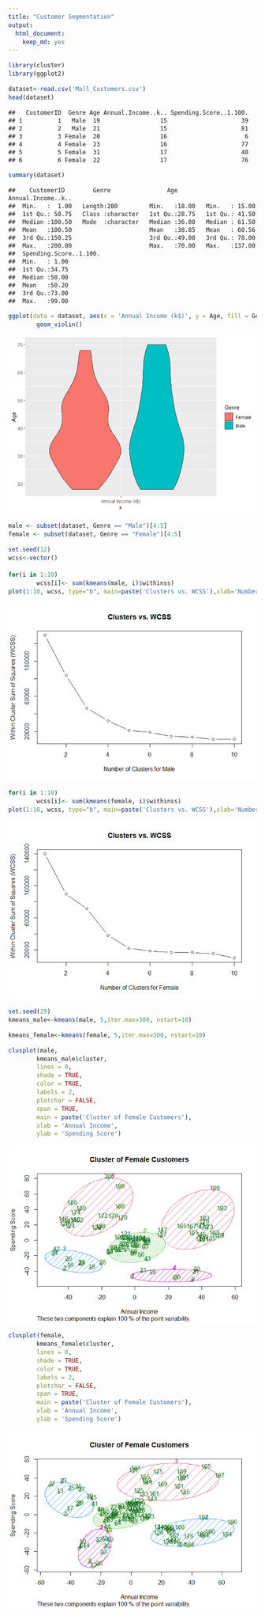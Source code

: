 ```yaml
---
title: "Customer Segmentation"
output: 
  html_document: 
    keep_md: yes
---
```




```r
library(cluster)
library(ggplot2)
```



```r
dataset<-read.csv('Mall_Customers.csv')
head(dataset)
```

```
##   CustomerID  Genre Age Annual.Income..k.. Spending.Score..1.100.
## 1          1   Male  19                 15                     39
## 2          2   Male  21                 15                     81
## 3          3 Female  20                 16                      6
## 4          4 Female  23                 16                     77
## 5          5 Female  31                 17                     40
## 6          6 Female  22                 17                     76
```


```r
summary(dataset)
```

```
##    CustomerID        Genre                Age        Annual.Income..k..
##  Min.   :  1.00   Length:200         Min.   :18.00   Min.   : 15.00    
##  1st Qu.: 50.75   Class :character   1st Qu.:28.75   1st Qu.: 41.50    
##  Median :100.50   Mode  :character   Median :36.00   Median : 61.50    
##  Mean   :100.50                      Mean   :38.85   Mean   : 60.56    
##  3rd Qu.:150.25                      3rd Qu.:49.00   3rd Qu.: 78.00    
##  Max.   :200.00                      Max.   :70.00   Max.   :137.00    
##  Spending.Score..1.100.
##  Min.   : 1.00         
##  1st Qu.:34.75         
##  Median :50.00         
##  Mean   :50.20         
##  3rd Qu.:73.00         
##  Max.   :99.00
```


```r
ggplot(data = dataset, aes(x = 'Annual Income (k$)', y = Age, fill = Genre)) + 
        geom_violin()
```

![](Customer-Segmentation_files/figure-html/unnamed-chunk-4-1.png)<!-- -->


```r
male <- subset(dataset, Genre == "Male")[4:5]
female <- subset(dataset, Genre == "Female")[4:5]
```


```r
set.seed(12)
wcss<-vector()

for(i in 1:10) 
        wcss[i]<- sum(kmeans(male, i)$withinss)
plot(1:10, wcss, type="b", main=paste('Clusters vs. WCSS'),xlab='Number of Clusters for Male', ylab='Within Cluster Sum of Squares (WCSS)')
```

![](Customer-Segmentation_files/figure-html/unnamed-chunk-6-1.png)<!-- -->


```r
for(i in 1:10) 
        wcss[i]<- sum(kmeans(female, i)$withinss)
plot(1:10, wcss, type="b", main=paste('Clusters vs. WCSS'),xlab='Number of Clusters for Female', ylab='Within Cluster Sum of Squares (WCSS)')
```

![](Customer-Segmentation_files/figure-html/unnamed-chunk-7-1.png)<!-- -->

```r
set.seed(29)
kmeans_male<-kmeans(male, 5,iter.max=300, nstart=10)
```


```r
kmeans_female<-kmeans(female, 5,iter.max=300, nstart=10)
```


```r
clusplot(male,
        kmeans_male$cluster,
        lines = 0,
        shade = TRUE,
        color = TRUE,
        labels = 2,
        plotchar = FALSE,
        span = TRUE,
        main = paste('Cluster of Female Customers'),
        xlab = 'Annual Income',
        ylab = 'Spending Score')
```

![](Customer-Segmentation_files/figure-html/unnamed-chunk-10-1.png)<!-- -->

```r
clusplot(female,
        kmeans_female$cluster,
        lines = 0,
        shade = TRUE,
        color = TRUE,
        labels = 2,
        plotchar = FALSE,
        span = TRUE,
        main = paste('Cluster of Female Customers'),
        xlab = 'Annual Income',
        ylab = 'Spending Score')
```

![](Customer-Segmentation_files/figure-html/unnamed-chunk-11-1.png)<!-- -->
